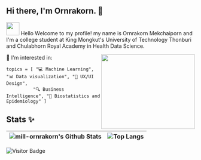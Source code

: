 ## Hi there, I'm Ornrakorn. 👋  

<img src="https://media0.giphy.com/media/dXSX78fEcQ4aEpvW44/giphy.gif" width="35"> Hello Welcome to my profile! my name is Ornrakorn Mekchaiporn and I'm a college student at King Mongkut's University of Technology Thonburi and Chulabhorn Royal Academy in Health Data Science.

<img src="https://media2.giphy.com/media/PowPs3nkR1PwJCPqtc/giphy.gif" align="right" width="250" height="200" />

 💬 I'm interested in:
 ``` 
 topics = [ "💻 Machine Learning", "📊 Data visualization", "🎨 UX/UI Design",
           "🔍 Business Intelligence", "🧪 Biostatistics and Epidemiology" ]
 ```

## Stats ✨
| ![mill-ornrakorn's Github Stats](https://github-readme-stats.vercel.app/api?username=mill-ornrakorn&theme=buefy&show_icons=true&hide_border=true) | ![Top Langs](https://github-readme-stats.vercel.app/api/top-langs/?username=mill-ornrakorn&theme=buefy&hide=TeX&layout=compact&hide_border=true) |
| ------------- | ------------- |





 ![Visitor Badge](https://visitor-badge.laobi.icu/badge?page_id=mill-ornrakorn.mill-ornrakorn) 
